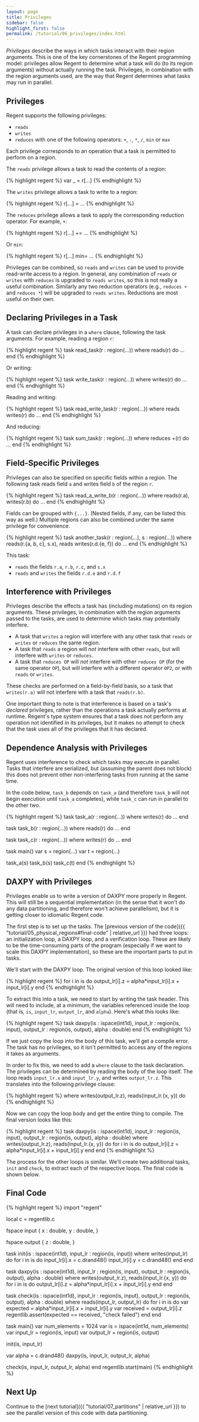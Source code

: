 ```yaml
---
layout: page
title: Privileges
sidebar: false
highlight_first: false
permalink: /tutorial/06_privileges/index.html
---
```


*Privileges* describe the ways in which tasks interact with their
region arguments. This is one of the key cornerstones of the Regent
programming model: privileges allow Regent to determine what a task
will do (to its region arguments) without actually running the
task. Privileges, in combination with the region arguments used, are
the way that Regent determines what tasks may run in parallel.

## Privileges

Regent supports the following privileges:

  * `reads`
  * `writes`
  * `reduces` with one of the following operators: `+`, `-`, `*`, `/`,
    `min` or `max`

Each privilege corresponds to an operation that a task is permitted to
perform on a region.

The `reads` privilege allows a task to read the contents of a region:

{% highlight regent %}
var _ = r[...]
{% endhighlight %}

The `writes` privilege allows a task to write to a region:

{% highlight regent %}
r[...] = ...
{% endhighlight %}

The `reduces` privilege allows a task to apply the corresponding
reduction operator. For example, `+`:

{% highlight regent %}
r[...] += ...
{% endhighlight %}

Or `min`:

{% highlight regent %}
r[...] min= ...
{% endhighlight %}

Privileges can be combined, so `reads` and `writes` can be used to
provide read-write access to a region. In general, any combination of
`reads` or `writes` with `reduces` is upgraded to `reads writes`, so
this is not really a useful combination. Similarly any two reduction
operators (e.g., `reduces +` and `reduces *`) will be upgraded to
`reads writes`. Reductions are most useful on their own.

## Declaring Privileges in a Task

A task can declare privileges in a `where` clause, following the task
arguments. For example, reading a region `r`:

{% highlight regent %}
task read_task(r : region(...))
where reads(r) do
  ...
end
{% endhighlight %}

Or writing:

{% highlight regent %}
task write_task(r : region(...))
where writes(r) do
  ...
end
{% endhighlight %}

Reading and writing:

{% highlight regent %}
task read_write_task(r : region(...))
where reads writes(r) do
  ...
end
{% endhighlight %}

And reducing:

{% highlight regent %}
task sum_task(r : region(...))
where reduces +(r) do
  ...
end
{% endhighlight %}

## Field-Specific Privileges

Privileges can also be specified on specific fields within a
region. The following task reads field `a` and writes field `b` of the
region `r`.

{% highlight regent %}
task read_a_write_b(r : region(...))
where reads(r.a), writes(r.b) do
  ...
end
{% endhighlight %}

Fields can be grouped with `{...}`. (Nested fields, if any, can be
listed this way as well.) Multiple regions can also be combined under
the same privilege for convenience.

{% highlight regent %}
task another_task(r : region(...), s : region(...))
where reads(r.{a, b, c}, s.x), reads writes(r.d.{e, f}) do
  ...
end
{% endhighlight %}

This task:

  * `reads` the fields `r.a`, `r.b`, `r.c`, and `s.x`
  * `reads` and `writes` the fields `r.d.e` and `r.d.f`

## Interference with Privileges

Privileges describe the effects a task has (including mutations) on
its region arguments. These privileges, in combination with the region
arguments passed to the tasks, are used to determine which tasks may
potentially interfere.

  * A task that `writes` a region will interfere with any other task
    that `reads` or `writes` or `reduces` the same region.
  * A task that `reads` a region will *not* interfere with other
    `reads`, but will interfere with `writes` or `reduces`.
  * A task that `reduces OP` will *not* interfere with other `reduces
    OP` (for the same operator `OP`), but will interfere with a
    different operator `OP2`, or with `reads` or `writes`.

These checks are performed on a field-by-field basis, so a task that
`writes(r.a)` will not interfere with a task that `reads(r.b)`.

One important thing to note is that interference is based on a task's
*declared* privileges, rather than the operations a task actually
performs at runtime. Regent's type system ensures that a task does not
perform any operation not identified in its privileges, but it makes no
attempt to check that the task uses all of the privileges that it has
declared.

## Dependence Analysis with Privileges

Regent uses interference to check which tasks may execute in
parallel. Tasks that interfere are serialized, but (assuming the
parent does not block) this does not prevent other non-interfering
tasks from running at the same time.

In the code below, `task_b` depends on `task_a` (and therefore
`task_b` will not begin execution until `task_a` completes), while
`task_c` can run in parallel to the other two.

{% highlight regent %}
task task_a(r : region(...))
where writes(r) do
  ...
end

task task_b(r : region(...))
where reads(r) do
  ...
end

task task_c(r : region(...))
where writes(r) do
  ...
end

task main()
  var s = region(...)
  var t = region(...)

  task_a(s)
  task_b(s)
  task_c(t)
end
{% endhighlight %}

## DAXPY with Privileges

Privileges enable us to write a version of DAXPY more properly in
Regent. This will still be a sequential implementation (in the sense
that it won't do any data partitioning, and therefore won't achieve
parallelism), but it is getting closer to idiomatic Regent code.

The first step is to set up the tasks. The [previous version of the
code]({{ "tutorial/05_physical_regions#final-code" | relative_url }})
had three loops: an initialization loop, a DAXPY loop, and a
verification loop. These are likely to be the time-consuming parts of
the program (especially if we want to scale this DAXPY
implementation), so these are the important parts to put in tasks.

We'll start with the DAXPY loop. The original version of this loop
looked like:

{% highlight regent %}
for i in is do
  output_lr[i].z = alpha*input_lr[i].x + input_lr[i].y
end
{% endhighlight %}

To extract this into a task, we need to start by writing the task
header. This will need to include, at a minimum, the variables
referenced inside the loop (that is, `is`, `input_lr`, `output_lr`,
and `alpha`). Here's what this looks like:

{% highlight regent %}
task daxpy(is : ispace(int1d),
           input_lr : region(is, input),
           output_lr : region(is, output),
           alpha : double)
end
{% endhighlight %}

If we just copy the loop into the body of this task, we'll get a
compile error. The task has no privileges, so it isn't permitted to
access any of the regions it takes as arguments.

In order to fix this, we need to add a `where` clause to the task
declaration. The privileges can be determined by reading the body of
the loop itself. The loop reads `input_lr.x` and `input_lr.y`, and
writes `output_lr.z`. This translates into the following privilege
clause:

{% highlight regent %}
where writes(output_lr.z), reads(input_lr.{x, y}) do
{% endhighlight %}

Now we can copy the loop body and get the entire thing to compile. The
final version looks like this:

{% highlight regent %}
task daxpy(is : ispace(int1d),
           input_lr : region(is, input),
           output_lr : region(is, output),
           alpha : double)
where writes(output_lr.z), reads(input_lr.{x, y}) do
  for i in is do
    output_lr[i].z = alpha*input_lr[i].x + input_lr[i].y
  end
end
{% endhighlight %}

The process for the other loops is similar. We'll create two
additional tasks, `init` and `check`, to extract each of the
respective loops. The final code is shown below.

## Final Code

{% highlight regent %}
import "regent"

local c = regentlib.c

fspace input {
  x : double,
  y : double,
}

fspace output {
  z : double,
}

task init(is : ispace(int1d),
          input_lr : region(is, input))
where writes(input_lr) do
  for i in is do
    input_lr[i].x = c.drand48()
    input_lr[i].y = c.drand48()
  end
end

task daxpy(is : ispace(int1d),
           input_lr : region(is, input),
           output_lr : region(is, output),
           alpha : double)
where writes(output_lr.z), reads(input_lr.{x, y}) do
  for i in is do
    output_lr[i].z = alpha*input_lr[i].x + input_lr[i].y
  end
end

task check(is : ispace(int1d),
           input_lr : region(is, input),
           output_lr : region(is, output),
           alpha : double)
where reads(input_lr, output_lr) do
  for i in is do
    var expected = alpha*input_lr[i].x + input_lr[i].y
    var received = output_lr[i].z
    regentlib.assert(expected == received, "check failed")
  end
end

task main()
  var num_elements = 1024
  var is = ispace(int1d, num_elements)
  var input_lr = region(is, input)
  var output_lr = region(is, output)

  init(is, input_lr)

  var alpha = c.drand48()
  daxpy(is, input_lr, output_lr, alpha)

  check(is, input_lr, output_lr, alpha)
end
regentlib.start(main)
{% endhighlight %}

## Next Up

Continue to the [next tutorial]({{ "tutorial/07_partitions" |
relative_url }}) to see the parallel version of this code with data
partitioning.
